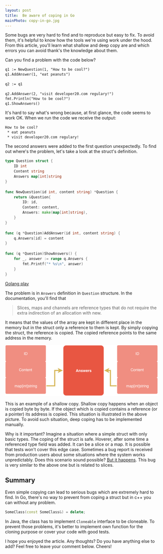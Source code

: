 ```yaml
---
layout: post
title:  Be aware of coping in Go
mainPhoto: copy-in-go.jpg
---
```


Some bugs are very hard to find and to reproduce but easy to fix. To avoid them, it's helpful to know how the tools we're using work under the hood. From this article, you'll learn what shallow and deep copy are and which errors you can avoid thank's the knowledge about them.

Can you find a problem with the code below?

```golang
q1 := NewQuestion(1, "How to be cool?")
q1.AddAnswer(1, "eat peanuts")

q2 := q1

q2.AddAnswer(2, "visit developer20.com regulary!")
fmt.Println("How to be cool?")
q1.ShowAnswers()
```

It's hard to say what's wrong because, at first glance, the code seems to work OK. When we run the code we receive the output:

```
How to be cool?
 * eat peanuts
 * visit developer20.com regulary!
```

The second answers were added to the first question unexpectedly. To find out where's the problem, let's take a look at the struct's definition.

```go
type Question struct {
	ID int
	Content string
	Answers map[int]string
}

func NewQuestion(id int, content string) *Question {
	return &Question{
		ID: id,
		Content: content,
		Answers: make(map[int]string),
	}
}

func (q *Question)AddAnswer(id int, content string) {
	q.Answers[id] = content
}

func (q *Question)ShowAnswers() {
	for _, answer := range q.Answers {
		fmt.Printf("* %s\n", answer)
	}
}
```

[Golang play](https://play.golang.org/p/X9T_EGSJ7Hk)

The problem is in `Answers` definition in `Question` structure. In the documentation, you'll find that

> Slices, maps and channels are reference types that do not require the extra indirection of an allocation with new.

It means that the values of the array are kept in different place in the memory but in the struct only a reference to them is kept. By simply copying the struct, the reference is copied. The copied reference points to the same address in the memory.

![](/assets/posts/struct-copy2.png)

This is an example of a shallow copy. Shallow copy happens when an object is copied byte by byte. If the object which is copied contains a reference (or a pointer) its address is copied. This situation is illustrated in the above picture. To avoid such situation, deep coping has to be implemented manually.

Why is it important? Imagine a situation where a simple struct with only basic types. The coping of the struct is safe. Hoverer, after some time a referenced type field was added. It can be a slice or a map. It is possible that tests won't cover this edge case. Sometimes a bug report is received from production users about some situations where the system works unpredictably. Does this scenario sound possible? [But it happens](https://allegro.tech/2017/07/golang-slices-gotcha.html). This bug is very similar to the above one but is related to slices. 

## Summary

Even simple copying can lead to serious bugs which are extremely hard to find. In Go, there's no way to prevent from coping a struct but in c++ you can without any problem.

```c++
SomeClass(const SomeClass&) = delete;
```

In Java, the class has to implement `Cloneable` interface to be cloneable. To prevent those problems, it's better to implement own function for the cloning purpose or cover your code with good tests.

I hope you enjoyed the article. Any thoughts? Do you have anything else to add? Feel free to leave your comment below. Cheers!
